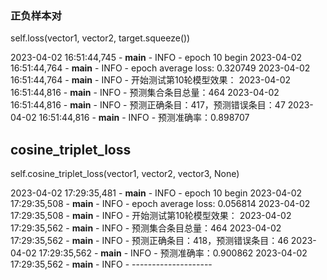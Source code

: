 ### 正负样本对

self.loss(vector1, vector2, target.squeeze())

2023-04-02 16:51:44,745 - __main__ - INFO - epoch 10 begin
2023-04-02 16:51:44,764 - __main__ - INFO - epoch average loss: 0.320749
2023-04-02 16:51:44,764 - __main__ - INFO - 开始测试第10轮模型效果：
2023-04-02 16:51:44,816 - __main__ - INFO - 预测集合条目总量：464
2023-04-02 16:51:44,816 - __main__ - INFO - 预测正确条目：417，预测错误条目：47
2023-04-02 16:51:44,816 - __main__ - INFO - 预测准确率：0.898707

## cosine_triplet_loss

self.cosine_triplet_loss(vector1, vector2, vector3, None)

2023-04-02 17:29:35,481 - __main__ - INFO - epoch 10 begin
2023-04-02 17:29:35,508 - __main__ - INFO - epoch average loss: 0.056814
2023-04-02 17:29:35,508 - __main__ - INFO - 开始测试第10轮模型效果：
2023-04-02 17:29:35,562 - __main__ - INFO - 预测集合条目总量：464
2023-04-02 17:29:35,562 - __main__ - INFO - 预测正确条目：418，预测错误条目：46
2023-04-02 17:29:35,562 - __main__ - INFO - 预测准确率：0.900862
2023-04-02 17:29:35,562 - __main__ - INFO - --------------------